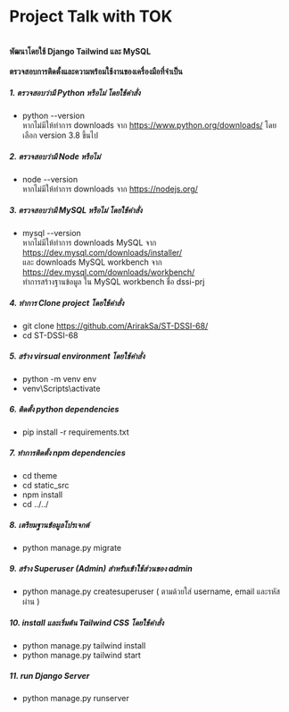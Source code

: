 # Project Talk with TOK 
#### <br>พัฒนาโดยใช้ Django Tailwind และ MySQL

**ตรวจสอบการติดตั้งและความพร้อมใช้งานของเครื่องมือที่จำเป็น**
##### 1. ตรวจสอบว่ามี Python หรือไม่ โดยใช้คำสั่ง
* python --version
<br> หากไม่มีให้ทำการ downloads จาก https://www.python.org/downloads/ โดยเลือก version 3.8 ขึ้นไป
##### 2. ตรวจสอบว่ามี Node หรือไม่
* node --version
<br>หากไม่มีให้ทำการ downloads  จาก https://nodejs.org/

##### 3. ตรวจสอบว่ามี MySQL หรือไม่ โดยใช้คำสั่ง
*  mysql --version
<br>หากไม่มีให้ทำการ downloads MySQL จาก https://dev.mysql.com/downloads/installer/
<br>และ downloads  MySQL workbench จาก https://dev.mysql.com/downloads/workbench/
<br>ทำการสร้างฐานข้อมูล ใน  MySQL workbench ชื่อ dssi-prj

##### 4. ทำการ Clone project  โดยใช้คำสั่ง
* git clone https://github.com/ArirakSa/ST-DSSI-68/
* cd ST-DSSI-68

##### 5. สร้าง virsual environment โดยใช้คำสั่ง
* python -m venv env
* venv\Scripts\activate

##### 6. ติดตั้ง python dependencies
* pip install -r requirements.txt

##### 7. ทำการติดตั้ง npm dependencies
* cd theme
* cd static_src
* npm install
* cd ../../

##### 8. เตรียมฐานข้อมูลโปรเจกต์
* python manage.py migrate

##### 9. สร้าง Superuser (Admin) สำหรับเข้าใช้ส่วนของ admin
* python manage.py createsuperuser ( ตามด้วยใส่ username, email และรหัสผ่าน )

##### 10. install และเริ่มต้น Tailwind CSS โดยใช้คำสั่ง
* python manage.py tailwind install
* python manage.py tailwind start

##### 11. run Django Server
* python manage.py runserver

